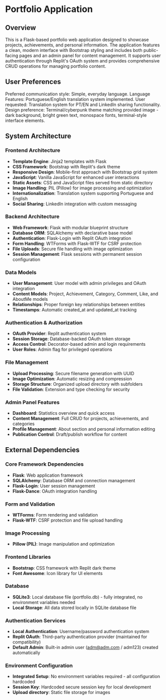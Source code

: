 # Portfolio Application

## Overview

This is a Flask-based portfolio web application designed to showcase projects, achievements, and personal information. The application features a clean, modern interface with Bootstrap styling and includes both public-facing pages and an admin panel for content management. It supports user authentication through Replit's OAuth system and provides comprehensive CRUD operations for managing portfolio content.

## User Preferences

Preferred communication style: Simple, everyday language.
Language Features: Portuguese/English translation system implemented.
User requested: Translation system for PT/EN and LinkedIn sharing functionality.
Design preference: Terminal/cyberpunk theme matching provided image - dark background, bright green text, monospace fonts, terminal-style interface elements.

## System Architecture

### Frontend Architecture
- **Template Engine**: Jinja2 templates with Flask
- **CSS Framework**: Bootstrap with Replit's dark theme
- **Responsive Design**: Mobile-first approach with Bootstrap grid system
- **JavaScript**: Vanilla JavaScript for enhanced user interactions
- **Static Assets**: CSS and JavaScript files served from static directory
- **Image Handling**: PIL (Pillow) for image processing and optimization
- **Internationalization**: Translation system supporting Portuguese and English
- **Social Sharing**: LinkedIn integration with custom messaging

### Backend Architecture
- **Web Framework**: Flask with modular blueprint structure
- **Database ORM**: SQLAlchemy with declarative base model
- **Authentication**: Flask-Login with Replit OAuth integration
- **Form Handling**: WTForms with Flask-WTF for CSRF protection
- **File Uploads**: Secure file handling with image optimization
- **Session Management**: Flask sessions with permanent session configuration

### Data Models
- **User Management**: User model with admin privileges and OAuth integration
- **Content Models**: Project, Achievement, Category, Comment, Like, and AboutMe models
- **Relationships**: Proper foreign key relationships between entities
- **Timestamps**: Automatic created_at and updated_at tracking

### Authentication & Authorization
- **OAuth Provider**: Replit authentication system
- **Session Storage**: Database-backed OAuth token storage
- **Access Control**: Decorator-based admin and login requirements
- **User Roles**: Admin flag for privileged operations

### File Management
- **Upload Processing**: Secure filename generation with UUID
- **Image Optimization**: Automatic resizing and compression
- **Storage Structure**: Organized upload directory with subfolders
- **File Validation**: Extension and type checking for security

### Admin Panel Features
- **Dashboard**: Statistics overview and quick access
- **Content Management**: Full CRUD for projects, achievements, and categories
- **Profile Management**: About section and personal information editing
- **Publication Control**: Draft/publish workflow for content

## External Dependencies

### Core Framework Dependencies
- **Flask**: Web application framework
- **SQLAlchemy**: Database ORM and connection management
- **Flask-Login**: User session management
- **Flask-Dance**: OAuth integration handling

### Form and Validation
- **WTForms**: Form rendering and validation
- **Flask-WTF**: CSRF protection and file upload handling

### Image Processing
- **Pillow (PIL)**: Image manipulation and optimization

### Frontend Libraries
- **Bootstrap**: CSS framework with Replit dark theme
- **Font Awesome**: Icon library for UI elements

### Database
- **SQLite3**: Local database file (portfolio.db) - fully integrated, no environment variables needed
- **Local Storage**: All data stored locally in SQLite database file

### Authentication Services
- **Local Authentication**: Username/password authentication system
- **Replit OAuth**: Third-party authentication provider (maintained for compatibility)
- **Default Admin**: Built-in admin user (adm@adm.com / adm123) created automatically

### Environment Configuration
- **Integrated Setup**: No environment variables required - all configuration hardcoded
- **Session Key**: Hardcoded secure session key for local development
- **Upload directory**: Static file storage for images